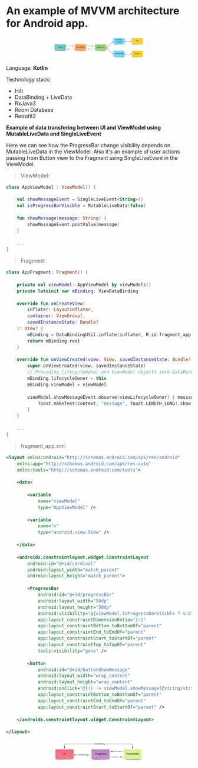 # An example of MVVM architecture for Android app.

<p align="center">
<img src="images/mvvm_diagram.png" alt="MVVM diagram" style="max-width:250px;">
</p>

Language: **Kotlin**

Technology stack:
- Hilt
- DataBinding + LiveData
- RxJava3
- Room Database
- Retrofit2


**Example of data transfering between UI and ViewModel using MutableLiveData and SingleLiveEvent**

Here we can see how the ProgressBar change visibility depends on MutableLiveData in the ViewModel.
Also it's an example of user actions passing from Button view to the Fragment using SingleLiveEvent in the ViewModel.

>ViewModel:
```kotlin
class AppViewModel : ViewModel() {

    val showMessageEvent = SingleLiveEvent<String>()
    val isProgressBarVisible = MutableLiveData(false)
    
    fun showMessage(message: String) {
        showMessageEvent.postValue(message)
    }
    
    ...
}
```

>Fragment:
```kotlin
class AppFragment: Fragment() {

    private val viewModel: AppViewModel by viewModels()
    private lateinit var mBinding: ViewDataBinding

    override fun onCreateView(
        inflater: LayoutInflater,
        container: ViewGroup?,
        savedInstanceState: Bundle?
    ): View? {
        mBinding = DataBindingUtil.inflate(inflater, R.id.fragment_app, container, false)
        return mBinding.root
    }

    override fun onViewCreated(view: View, savedInstanceState: Bundle?) {
        super.onViewCreated(view, savedInstanceState)
        // Providing lifecycleOwner and ViewModel objects into DataBinding
        mBinding.lifecycleOwner = this
        mBinding.viewModel = viewModel
        
        viewModel.showMessageEvent.observe(viewLifecycleOwner) { message ->
            Toast.makeText(context, "message", Toast.LENGTH_LONG).show()
        }
    }   
   
    ...
}    
```

>fragment_app.xml:
```xml
<layout xmlns:android="http://schemas.android.com/apk/res/android"
    xmlns:app="http://schemas.android.com/apk/res-auto"
    xmlns:tools="http://schemas.android.com/tools">

    <data>

        <variable
            name="viewModel"
            type="AppViewModel" />

        <variable
            name="v"
            type="android.view.View" />

    </data>

    <androidx.constraintlayout.widget.ConstraintLayout
        android:id="@+id/cardinal"
        android:layout_width="match_parent"
        android:layout_height="match_parent">
      
        <ProgressBar
            android:id="@+id/progressBar"
            android:layout_width="50dp"
            android:layout_height="50dp"
            android:visibility="@{viewModel.isProgressBarVisible ? v.VISIBLE : v.GONE}"
            app:layout_constraintDimensionRatio="1:1"
            app:layout_constraintBottom_toBottomOf="parent"
            app:layout_constraintEnd_toEndOf="parent"
            app:layout_constraintStart_toStartOf="parent"
            app:layout_constraintTop_toTopOf="parent"
            tools:visibility="gone" />
      
        <Button
            android:id="@+id/buttonShowMessage"
            android:layout_width="wrap_content"
            android:layout_height="wrap_content"
            android:onClick="@{() -> viewModel.showMessage(@string/string_from_resources)}"
            app:layout_constraintBottom_toBottomOf="parent"
            app:layout_constraintEnd_toEndOf="parent"
            app:layout_constraintStart_toStartOf="parent" />
      
    </androidx.constraintlayout.widget.ConstraintLayout>

</layout>
```

<p align="center">
<img src="images/live_data.png" alt="LiveData diagram" style="max-width:250px;">
</p>

